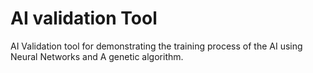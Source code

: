 # AI validation Tool
AI Validation tool for demonstrating the training process of the AI using 
Neural Networks and A genetic algorithm. 